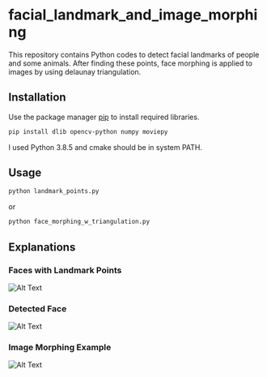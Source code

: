 # facial_landmark_and_image_morphing
This repository contains Python codes to detect facial landmarks of people and some animals. After finding these points, face morphing is applied to images by using delaunay triangulation.  
## Installation  
Use the package manager [pip](https://pip.pypa.io/en/stable/) to install required libraries.  
```bash
pip install dlib opencv-python numpy moviepy
```
I used Python 3.8.5 and cmake should be in system PATH.  
## Usage  
```bash
python landmark_points.py
```  
or  
```bash
python face_morphing_w_triangulation.py
```  
## Explanations  
### Faces with Landmark Points  
![Alt Text](https://github.com/emreslyn/facial_landmark_and_image_morphing/blob/main/outputs/part1_with_landmarks_collage.png)  
### Detected Face  
![Alt Text](https://github.com/emreslyn/facial_landmark_and_image_morphing/blob/main/outputs/part1_with_rectangle_kimbodnia.png)  
### Image Morphing  Example  
![Alt Text](https://github.com/emreslyn/facial_landmark_and_image_morphing/blob/main/outputs/transformation.gif)  
